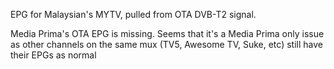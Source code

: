 EPG for Malaysian's MYTV, pulled from OTA DVB-T2 signal.

Media Prima's OTA EPG is missing. Seems that it's a Media Prima only issue as other channels on the same mux (TV5, Awesome TV, Suke, etc) still have their EPGs as normal